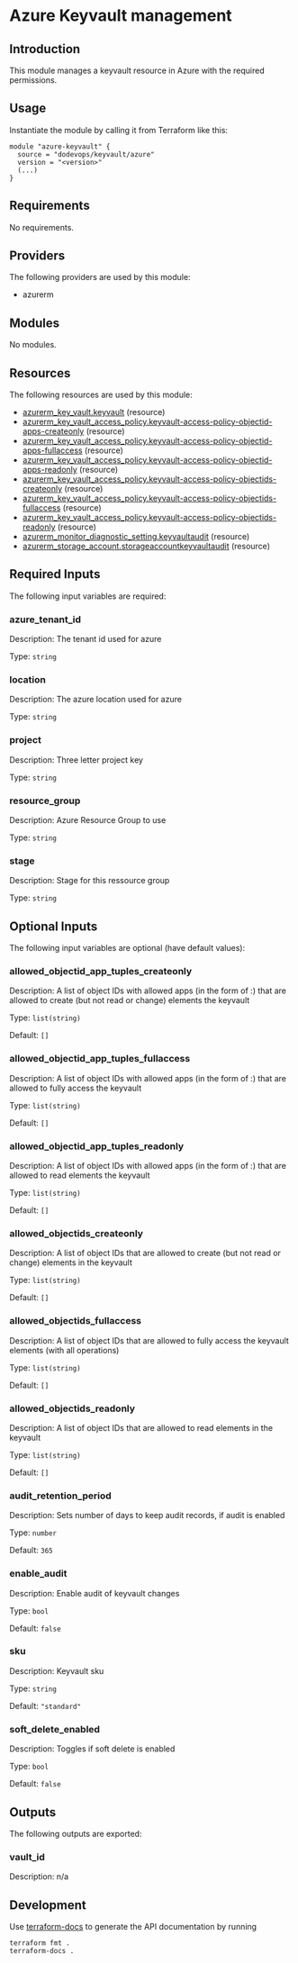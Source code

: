 # Azure Keyvault management

## Introduction

This module manages a keyvault resource in Azure with the required permissions.

## Usage

Instantiate the module by calling it from Terraform like this:

```hcl
module "azure-keyvault" {
  source = "dodevops/keyvault/azure"
  version = "<version>" 
  (...)
}
```

<!-- BEGIN_TF_DOCS -->
## Requirements

No requirements.

## Providers

The following providers are used by this module:

- azurerm

## Modules

No modules.

## Resources

The following resources are used by this module:

- [azurerm_key_vault.keyvault](https://registry.terraform.io/providers/hashicorp/azurerm/latest/docs/resources/key_vault) (resource)
- [azurerm_key_vault_access_policy.keyvault-access-policy-objectid-apps-createonly](https://registry.terraform.io/providers/hashicorp/azurerm/latest/docs/resources/key_vault_access_policy) (resource)
- [azurerm_key_vault_access_policy.keyvault-access-policy-objectid-apps-fullaccess](https://registry.terraform.io/providers/hashicorp/azurerm/latest/docs/resources/key_vault_access_policy) (resource)
- [azurerm_key_vault_access_policy.keyvault-access-policy-objectid-apps-readonly](https://registry.terraform.io/providers/hashicorp/azurerm/latest/docs/resources/key_vault_access_policy) (resource)
- [azurerm_key_vault_access_policy.keyvault-access-policy-objectids-createonly](https://registry.terraform.io/providers/hashicorp/azurerm/latest/docs/resources/key_vault_access_policy) (resource)
- [azurerm_key_vault_access_policy.keyvault-access-policy-objectids-fullaccess](https://registry.terraform.io/providers/hashicorp/azurerm/latest/docs/resources/key_vault_access_policy) (resource)
- [azurerm_key_vault_access_policy.keyvault-access-policy-objectids-readonly](https://registry.terraform.io/providers/hashicorp/azurerm/latest/docs/resources/key_vault_access_policy) (resource)
- [azurerm_monitor_diagnostic_setting.keyvaultaudit](https://registry.terraform.io/providers/hashicorp/azurerm/latest/docs/resources/monitor_diagnostic_setting) (resource)
- [azurerm_storage_account.storageaccountkeyvaultaudit](https://registry.terraform.io/providers/hashicorp/azurerm/latest/docs/resources/storage_account) (resource)

## Required Inputs

The following input variables are required:

### azure\_tenant\_id

Description: The tenant id used for azure

Type: `string`

### location

Description: The azure location used for azure

Type: `string`

### project

Description: Three letter project key

Type: `string`

### resource\_group

Description: Azure Resource Group to use

Type: `string`

### stage

Description: Stage for this ressource group

Type: `string`

## Optional Inputs

The following input variables are optional (have default values):

### allowed\_objectid\_app\_tuples\_createonly

Description: A list of object IDs with allowed apps (in the form of <objectid>:<app>) that are allowed to create (but not read or change) elements the keyvault

Type: `list(string)`

Default: `[]`

### allowed\_objectid\_app\_tuples\_fullaccess

Description: A list of object IDs with allowed apps (in the form of <objectid>:<app>) that are allowed to fully access the keyvault

Type: `list(string)`

Default: `[]`

### allowed\_objectid\_app\_tuples\_readonly

Description: A list of object IDs with allowed apps (in the form of <objectid>:<app>) that are allowed to read elements the keyvault

Type: `list(string)`

Default: `[]`

### allowed\_objectids\_createonly

Description: A list of object IDs that are allowed to create (but not read or change) elements in the keyvault

Type: `list(string)`

Default: `[]`

### allowed\_objectids\_fullaccess

Description: A list of object IDs that are allowed to fully access the keyvault elements (with all operations)

Type: `list(string)`

Default: `[]`

### allowed\_objectids\_readonly

Description: A list of object IDs that are allowed to read elements in the keyvault

Type: `list(string)`

Default: `[]`

### audit\_retention\_period

Description: Sets number of days to keep audit records, if audit is enabled

Type: `number`

Default: `365`

### enable\_audit

Description: Enable audit of keyvault changes

Type: `bool`

Default: `false`

### sku

Description: Keyvault sku

Type: `string`

Default: `"standard"`

### soft\_delete\_enabled

Description: Toggles if soft delete is enabled

Type: `bool`

Default: `false`

## Outputs

The following outputs are exported:

### vault\_id

Description: n/a
<!-- END_TF_DOCS -->

## Development

Use [terraform-docs](https://terraform-docs.io/) to generate the API documentation by running

    terraform fmt .
    terraform-docs .
